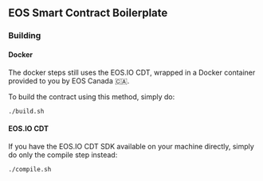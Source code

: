 ## EOS Smart Contract Boilerplate

### Building

#### Docker

The docker steps still uses the EOS.IO CDT, wrapped in a Docker container provided
to you by EOS Canada 🇨🇦.

To build the contract using this method, simply do:

```
./build.sh
```

#### EOS.IO CDT

If you have the EOS.IO CDT SDK available on your machine directly, simply do only the compile step
instead:

```
./compile.sh
```
